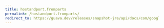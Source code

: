 ```yaml
---
title: hostandport.fromparts
permalink: /hostandport.fromparts/
redirect_to: https://guava.dev/releases/snapshot-jre/api/docs/com/google/common/net/HostAndPort.html#fromParts-java.lang.String-int-
---
```


